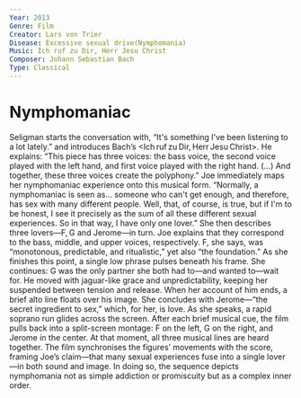 ```yaml
---
Year: 2013
Genre: Film
Creator: Lars von Trier
Disease: Excessive sexual drive(Nymphomania)
Music: Ich ruf zu Dir, Herr Jesu Christ​
Composer: Johann Sebastian Bach
Type: Classical
---
```


# Nymphomaniac

Seligman starts the conversation with, “It's something I've been listening to a lot lately.” and introduces Bach’s <Ich ruf zu Dir, Herr Jesu Christ>. He explains: “This piece has three voices: the bass voice, the second voice played with the left hand, and first voice played with the right hand. (…) And together, these three voices create the polyphony.”
Joe immediately maps her nymphomaniac experience onto this musical form. “Normally, a nymphomaniac is seen as... someone who can't get enough, and therefore, has sex with many different people. Well, that, of course, is true, but if I'm to be honest, I see it precisely as the sum of all these different sexual experiences. So in that way, I have only one lover.” She then describes three lovers—F, G and Jerome—in turn.
Joe explains that they correspond to the bass, middle, and upper voices, respectively. F, she says, was “monotonous, predictable, and ritualistic,” yet also “the foundation.” As she finishes this point, a single low phrase pulses beneath his frame. She continues: G was the only partner she both had to—and wanted to—wait for. He moved with jaguar-like grace and unpredictability, keeping her suspended between tension and release. When her account of him ends, a brief alto line floats over his image. She concludes with Jerome—“the secret ingredient to sex,” which, for her, is love. As she speaks, a rapid soprano run glides across the screen.
After each brief musical cue, the film pulls back into a split-screen montage: F on the left, G on the right, and Jerome in the center. At that moment, all three musical lines are heard together. The film synchronises the figures’ movements with the score, framing Joe’s claim—that many sexual experiences fuse into a single lover—in both sound and image. In doing so, the sequence depicts nymphomania not as simple addiction or promiscuity but as a complex inner order.
